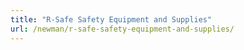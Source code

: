 ```yaml
---
title: "R-Safe Safety Equipment and Supplies"
url: /newman/r-safe-safety-equipment-and-supplies/
---
```

